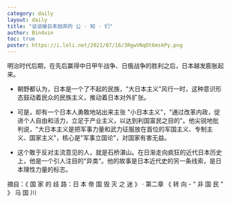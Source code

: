```yaml
---
category: daily
layout: daily
title: "谈谈被日本抛弃的 公 · 知 · 们"
author: Bin4xin
toc: true
poster: https://i.loli.net/2021/07/16/3RgwVNqOt6mskPy.png
---
```


<i class="fa fa-quote-left"></i> 明治时代后期，在先后赢得中日甲午战争、日俄战争的胜利之后，日本越发膨胀起来。

- 朝野都认为，日本是一个了不起的民族，"大日本主义"风行一时，这种意识形态鼓动着民众的民族主义，推动着日本对外扩张。

- 可是，却有一个日本人勇敢地站出来主张 "小日本主义"，"通过改革内政，促进个人自由和活力，立足于产业主义，以达到利国富民之目的"。他尖锐地批判说，"大日本主义是把军事力量和武力征服放在首位的军国主义、专制主义、国家主义"，核心是"军事立国论"，对国家有害无益。

- 这个敢于反对主流意见的人，就是石桥湛山。在日渐走向疯狂的近代日本历史上，他是一个引人注目的"异类"。他的故事是日本近代史的另一条线索，是日本理性力量的标志。
<i class="fa fa-quote-right"></i>

摘自：《 国 家 的 歧 路：日 本 帝 国 毁 灭 之 迷 》 ·  第二章 《 转 向 - " 非 国 民 " 》 马 国 川

